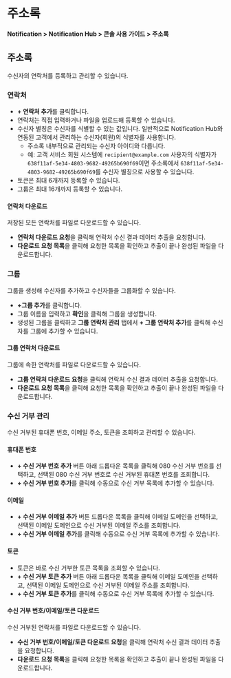 <style>
.gnb_inner {
    position: fixed !important;
}
.page__rnb .lst_rnb_item .rnb_item:first-of-type a {
    display: inline !important;
}
</style>
<h1>주소록</h1>

**Notification > Notification Hub > 콘솔 사용 가이드 > 주소록**



## 주소록

수신자의 연락처를 등록하고 관리할 수 있습니다.

### 연락처

* **+ 연락처 추가**를 클릭합니다.
* 연락처는 직접 입력하거나 파일을 업로드해 등록할 수 있습니다.
* 수신자 별칭은 수신자를 식별할 수 있는 값입니다. 일반적으로 Notification Hub와 연동된 고객에서 관리하는 수신자(회원)의 식별자를 사용합니다.
    * 주소록 내부적으로 관리되는 수신자 아이디와 다릅니다.
    * 예: 고객 서비스 회원 시스템에 `recipient@example.com` 사용자의 식별자가 `638f11af-5e34-4803-9682-49265b690f69`이면 주소록에서 `638f11af-5e34-4803-9682-49265b690f69`를 수신자 별칭으로 사용할 수 있습니다.
* 토큰은 최대 6개까지 등록할 수 있습니다.
* 그룹은 최대 16개까지 등록할 수 있습니다.

#### 연락처 다운로드
저장된 모든 연락처를 파일로 다운로드할 수 있습니다.

* **연락처 다운로드 요청**을 클릭해 연락처 수신 결과 데이터 추출을 요청합니다.
* **다운로드 요청 목록**을 클릭해 요청한 목록을 확인하고 추출이 끝나 완성된 파일을 다운로드합니다.

### 그룹

그룹을 생성해 수신자를 추가하고 수신자들을 그룹화할 수 있습니다.

* **+그룹 추가**를 클릭합니다.
* 그룹 이름을 입력하고 **확인**을 클릭해 그룹을 생성합니다.
* 생성된 그룹을 클릭하고 **그룹 연락처 관리** 탭에서 **+ 그룹 연락처 추가**를 클릭해 수신자를 그룹에 추가할 수 있습니다.

#### 그룹 연락처 다운로드
그룹에 속한 연락처를 파일로 다운로드할 수 있습니다.

* **그룹 연락처 다운로드 요청**을 클릭해 연락처 수신 결과 데이터 추출을 요청합니다.
* **다운로드 요청 목록**을 클릭해 요청한 목록을 확인하고 추출이 끝나 완성된 파일을 다운로드합니다.


### 수신 거부 관리

수신 거부된 휴대폰 번호, 이메일 주소, 토큰을 조회하고 관리할 수 있습니다.

#### 휴대폰 번호

* **+ 수신 거부 번호 추가** 버튼 아래 드롭다운 목록을 클릭해 080 수신 거부 번호를 선택하고, 선택된 080 수신 거부 번호로 수신 거부된 휴대폰 번호를 조회합니다.
* **+ 수신 거부 번호 추가**를 클릭해 수동으로 수신 거부 목록에 추가할 수 있습니다.

#### 이메일

* **+ 수신 거부 이메일 추가** 버튼 드롭다운 목록을 클릭해 이메일 도메인을 선택하고, 선택된 이메일 도메인으로 수신 거부된 이메일 주소를 조회합니다.
* **+ 수신 거부 이메일 추가**를 클릭해 수동으로 수신 거부 목록에 추가할 수 있습니다.


#### 토큰

* 토큰은 바로 수신 거부한 토큰 목록을 조회할 수 있습니다.
* **+ 수신 거부 토큰 추가** 버튼 아래 드롭다운 목록을 클릭해 이메일 도메인을 선택하고, 선택된 이메일 도메인으로 수신 거부된 이메일 주소를 조회합니다.
* **+ 수신 거부 토큰 추가**를 클릭해 수동으로 수신 거부 목록에 추가할 수 있습니다.

#### 수신 거부 번호/이메일/토큰 다운로드
수신 거부된 연락처를 파일로 다운로드할 수 있습니다.

* **수신 거부 번호/이메일/토큰 다운로드 요청**을 클릭해 연락처 수신 결과 데이터 추출을 요청합니다.
* **다운로드 요청 목록**을 클릭해 요청한 목록을 확인하고 추출이 끝나 완성된 파일을 다운로드합니다.

